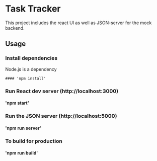 # Task Tracker

This project includes the react UI as well as JSON-server for the mock backend. 

## Usage 

### Install dependencies

Node.js is a dependency 

```
#### 'npm install'
```

### Run React dev server (http://localhost:3000)

#### 'npm start'

### Run the JSON server (http://localhost:5000)

#### 'npm run server'

### To build for production

#### 'npm run build'


